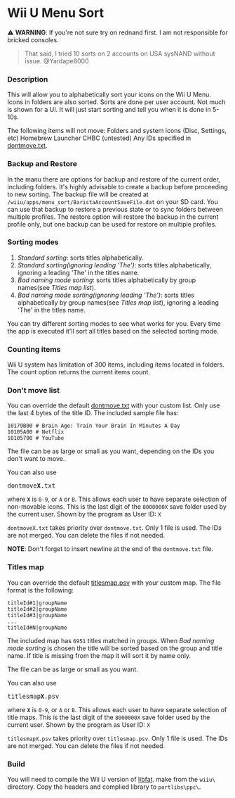 # Wii U Menu Sort

:warning: **WARNING**: If you're not sure try on rednand first. I am not responsible for bricked consoles.

> That said, I tried 10 sorts on 2 accounts on USA sysNAND without issue.
> @Yardape8000

### Description

This will allow you to alphabetically sort your icons on the Wii U Menu.
Icons in folders are also sorted.
Sorts are done per user account.
Not much is shown for a UI. It will just start sorting and tell you when it is done in 5-10s.

The following items will not move:
Folders and system icons (Disc, Settings, etc)
Homebrew Launcher
CHBC (untested)
Any IDs specified in [dontmove.txt](dontmove.txt).

### Backup and Restore

In the manu there are options for backup and restore of the current order, including folders. It's highly advisable to create a backup before proceeding to new sorting. The backup file will be created at `/wiiu/apps/menu_sort/BaristaAccountSaveFile.dat` on your SD card. You can use that backup to restore a previous state or to sync folders between multiple profiles. The restore option will restore the backup in the current profile only, but one backup can be used for restore on multiple profiles.

### Sorting modes

1. _Standard sorting_: sorts titles alphabetically.
2. _Standard sorting(ignoring leading 'The')_: sorts titles alphabetically, ignoring a leading 'The' in the titles name.
3. _Bad naming mode sorting_: sorts titles alphabetically by group names(see _Titles map list_). 
4. _Bad naming mode sorting(ignoring leading 'The')_: sorts titles alphabetically by group names(see _Titles map list_), ignoring a leading 'The' in the titles name.

You can try different sorting modes to see what works for you. Every time the app is executed it'll sort all titles based on the selected sorting mode.

### Counting items

Wii U system has limitation of 300 items, including items located in folders. The count option returns the current items count.

### Don't move list

You can override the default [dontmove.txt](dontmove.txt) with your custom list.
Only use the last 4 bytes of the title ID.
The included sample file has:

```
10179B00 # Brain Age: Train Your Brain In Minutes A Day
10105A00 # Netflix
10105700 # YouTube
```

The file can be as large or small as you want, depending on the IDs you don't want to move.

You can also use <pre>dontmove<b>X</b>.txt</pre> where **`X`** is `0-9`, or `A` or `B`.
This allows each user to have separate selection of non-movable icons.
This is the last digit of the `8000000X` save folder used by the current user.
Shown by the program as User ID: `X`

`dontmoveX.txt` takes priority over `dontmove.txt`.
Only 1 file is used. The IDs are not merged.
You can delete the files if not needed.

**NOTE**: Don't forget to insert newline at the end of the `dontmove.txt` file.

### Titles map

You can override the default [titlesmap.psv](titlesmap.psv) with your custom map.
The file format is the following:
```
titleId#1|groupName
titleId#2|groupName
titleId#3|groupName
...
titleId#N|groupName
```

The included map has `6951` titles matched in groups. When _Bad naming mode sorting_ is chosen the title will be sorted based on the group and title name. If title is missing from the map it will sort it by name only.

The file can be as large or small as you want.

You can also use <pre>titlesmap<b>X</b>.psv</pre> where **`X`** is `0-9`, or `A` or `B`.
This allows each user to have separate selection of title maps.
This is the last digit of the `8000000X` save folder used by the current user.
Shown by the program as User ID: `X`

`titlesmapX.psv` takes priority over `titlesmap.psv`.
Only 1 file is used. The IDs are not merged.
You can delete the files if not needed.

### Build

You will need to compile the Wii U version of [libfat](https://github.com/dimok789/libfat).
make from the `wiiu\` directory.
Copy the headers and complied library to `portlibs\ppc\`.
